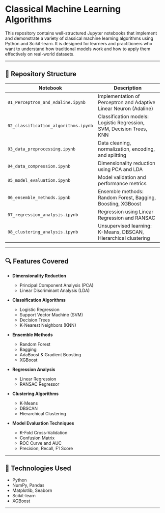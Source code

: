 # Classical Machine Learning Algorithms

This repository contains well-structured Jupyter notebooks that implement and demonstrate a variety of classical machine learning algorithms using Python and Scikit-learn. It is designed for learners and practitioners who want to understand how traditional models work and how to apply them effectively on real-world datasets.

---

## 📁 Repository Structure

| Notebook | Description |
|----------|-------------|
| `01_Perceptron_and_Adaline.ipynb` | Implementation of Perceptron and Adaptive Linear Neuron (Adaline) |
| `02_classification_algorithms.ipynb` | Classification models: Logistic Regression, SVM, Decision Trees, KNN |
| `03_data_preprocessing.ipynb` | Data cleaning, normalization, encoding, and splitting |
| `04_data_compression.ipynb` | Dimensionality reduction using PCA and LDA |
| `05_model_evaluation.ipynb` | Model validation and performance metrics |
| `06_ensemble_methods.ipynb` | Ensemble methods: Random Forest, Bagging, Boosting, XGBoost |
| `07_regression_analysis.ipynb` | Regression using Linear Regression and RANSAC |
| `08_clustering_analysis.ipynb` | Unsupervised learning: K-Means, DBSCAN, Hierarchical clustering |

---

## 🔍 Features Covered

- **Dimensionality Reduction**
  - Principal Component Analysis (PCA)
  - Linear Discriminant Analysis (LDA)

- **Classification Algorithms**
  - Logistic Regression
  - Support Vector Machine (SVM)
  - Decision Trees
  - K-Nearest Neighbors (KNN)

- **Ensemble Methods**
  - Random Forest
  - Bagging
  - AdaBoost & Gradient Boosting
  - XGBoost

- **Regression Analysis**
  - Linear Regression
  - RANSAC Regressor

- **Clustering Algorithms**
  - K-Means
  - DBSCAN
  - Hierarchical Clustering

- **Model Evaluation Techniques**
  - K-Fold Cross-Validation
  - Confusion Matrix
  - ROC Curve and AUC
  - Precision, Recall, F1 Score

---

## 🧰 Technologies Used

- Python
- NumPy, Pandas
- Matplotlib, Seaborn
- Scikit-learn
- XGBoost

---
